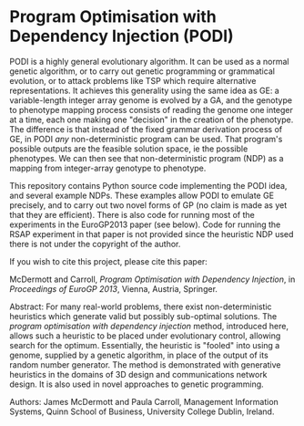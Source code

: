 Program Optimisation with Dependency Injection (PODI)
=====================================================

PODI is a highly general evolutionary algorithm. It can be used as a
normal genetic algorithm, or to carry out genetic programming or
grammatical evolution, or to attack problems like TSP which require
alternative representations. It achieves this generality using the
same idea as GE: a variable-length integer array genome is evolved by
a GA, and the genotype to phenotype mapping process consists of
reading the genome one integer at a time, each one making one
"decision" in the creation of the phenotype. The difference is that
instead of the fixed grammar derivation process of GE, in PODI *any*
non-deterministic program can be used. That program's possible outputs
are the feasible solution space, ie the possible phenotypes. We can
then see that non-deterministic program (NDP) as a mapping from
integer-array genotype to phenotype.

This repository contains Python source code implementing the PODI
idea, and several example NDPs. These examples allow PODI to emulate
GE precisely, and to carry out two novel forms of GP (no claim is made
as yet that they are efficient). There is also code for running most
of the experiments in the EuroGP2013 paper (see below). Code for
running the RSAP experiment in that paper is not provided since the
heuristic NDP used there is not under the copyright of the author.

If you wish to cite this project, please cite this paper:

McDermott and Carroll, *Program Optimisation with Dependency
Injection*, in *Proceedings of EuroGP 2013*, Vienna, Austria,
Springer.

Abstract: For many real-world problems, there exist non-deterministic
heuristics which generate valid but possibly sub-optimal
solutions. The *program optimisation with dependency injection*
method, introduced here, allows such a heuristic to be placed under
evolutionary control, allowing search for the optimum. Essentially,
the heuristic is "fooled" into using a genome, supplied by a genetic
algorithm, in place of the output of its random number generator. The
method is demonstrated with generative heuristics in the domains of 3D
design and communications network design. It is also used in novel
approaches to genetic programming.

Authors: James McDermott and Paula Carroll, Management Information
Systems, Quinn School of Business, University College Dublin, Ireland.
